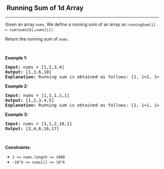 <h2>  Running Sum of 1d Array</h2><hr><div><p><ya-tr-span data-index="51-0" data-translated="false" data-source-lang="en" data-target-lang="ru" data-value="Given an array " data-translation="Задан массив " data-ch="0" data-type="trSpan" style="visibility: inherit !important;" data-selected="false">Given an array </ya-tr-span><code>nums</code><ya-tr-span data-index="51-0" data-translated="false" data-source-lang="en" data-target-lang="ru" data-value=". " data-translation=". " data-ch="0" data-type="trSpan" data-selected="false" style="visibility: inherit !important;">. </ya-tr-span><ya-tr-span data-index="51-1" data-translated="false" data-source-lang="en" data-target-lang="ru" data-value="We define a running sum of an array as " data-translation="Мы определяем текущую сумму массива как " data-ch="0" data-type="trSpan" style="visibility: inherit !important;">We define a running sum of an array as </ya-tr-span><code>runningSum[i] = sum(nums[0]…nums[i])</code><ya-tr-span data-index="51-1" data-translated="false" data-source-lang="en" data-target-lang="ru" data-value="." data-translation="." data-ch="0" data-type="trSpan" style="visibility: inherit !important;">.</ya-tr-span></p>

<p><ya-tr-span data-index="52-0" data-translated="false" data-source-lang="en" data-target-lang="ru" data-value="Return the running sum of " data-translation="Возвращает текущую сумму " data-ch="0" data-type="trSpan" style="visibility: inherit !important;">Return the running sum of </ya-tr-span><code>nums</code><ya-tr-span data-index="52-0" data-translated="false" data-source-lang="en" data-target-lang="ru" data-value="." data-translation="." data-ch="0" data-type="trSpan" style="visibility: inherit !important;">.</ya-tr-span></p>

<p>&nbsp;</p>
<p><strong class="example"><ya-tr-span data-index="53-0" data-translated="false" data-source-lang="en" data-target-lang="ru" data-value="Example 1:" data-translation="Пример 1:" data-ch="0" data-type="trSpan" style="visibility: inherit !important;" data-selected="false">Example 1:</ya-tr-span></strong></p>

<pre><strong><ya-tr-span data-index="54-0" data-translated="false" data-source-lang="en" data-target-lang="ru" data-value="Input:" data-translation="Входные данные:" data-ch="0" data-type="trSpan" style="visibility: inherit !important;">Input:</ya-tr-span></strong><ya-tr-span data-index="54-0" data-translated="false" data-source-lang="en" data-target-lang="ru" data-value=" nums = [1,2,3,4] " data-translation=" nums = [1,2,3,4] " data-ch="0" data-type="trSpan" style="visibility: inherit !important;"> nums = [1,2,3,4]
</ya-tr-span><strong><ya-tr-span data-index="54-1" data-translated="true" data-source-lang="en" data-target-lang="ru" data-value="" data-translation="" data-ch="0" data-type="trSpan" style="visibility: inherit !important;"></ya-tr-span><ya-tr-span data-index="54-2" data-translated="false" data-source-lang="en" data-target-lang="ru" data-value="Output:" data-translation="Вывод:" data-ch="0" data-type="trSpan" style="visibility: inherit !important;">Output:</ya-tr-span></strong><ya-tr-span data-index="54-2" data-translated="false" data-source-lang="en" data-target-lang="ru" data-value=" [1,3,6,10] " data-translation=" [1,3,6,10] " data-ch="0" data-type="trSpan" style="visibility: inherit !important;"> [1,3,6,10]
</ya-tr-span><strong><ya-tr-span data-index="54-3" data-translated="true" data-source-lang="en" data-target-lang="ru" data-value="" data-translation="" data-ch="0" data-type="trSpan" style="visibility: inherit !important;"></ya-tr-span><ya-tr-span data-index="54-4" data-translated="false" data-source-lang="en" data-target-lang="ru" data-value="Explanation:" data-translation="Пояснение:" data-ch="0" data-type="trSpan" style="visibility: inherit !important;">Explanation:</ya-tr-span></strong><ya-tr-span data-index="54-4" data-translated="false" data-source-lang="en" data-target-lang="ru" data-value=" Running sum is obtained as follows: [1, 1+2, 1+2+3, 1+2+3+4]." data-translation=" Текущая сумма получается следующим образом: [1, 1+2, 1+2+3, 1+2+3+4]." data-ch="0" data-type="trSpan" style="visibility: inherit !important;"> Running sum is obtained as follows: [1, 1+2, 1+2+3, 1+2+3+4].</ya-tr-span></pre>

<p><strong class="example"><ya-tr-span data-index="55-0" data-translated="false" data-source-lang="en" data-target-lang="ru" data-value="Example 2:" data-translation="Пример 2:" data-ch="0" data-type="trSpan" style="visibility: inherit !important;">Example 2:</ya-tr-span></strong></p>

<pre><strong><ya-tr-span data-index="56-0" data-translated="false" data-source-lang="en" data-target-lang="ru" data-value="Input:" data-translation="Входные данные:" data-ch="0" data-type="trSpan" style="visibility: inherit !important;">Input:</ya-tr-span></strong><ya-tr-span data-index="56-0" data-translated="false" data-source-lang="en" data-target-lang="ru" data-value=" nums = [1,1,1,1,1] " data-translation=" nums = [1,1,1,1,1] " data-ch="0" data-type="trSpan" style="visibility: inherit !important;"> nums = [1,1,1,1,1]
</ya-tr-span><strong><ya-tr-span data-index="56-1" data-translated="true" data-source-lang="en" data-target-lang="ru" data-value="" data-translation="" data-ch="0" data-type="trSpan" style="visibility: inherit !important;"></ya-tr-span><ya-tr-span data-index="56-2" data-translated="false" data-source-lang="en" data-target-lang="ru" data-value="Output:" data-translation="Вывод:" data-ch="0" data-type="trSpan" style="visibility: inherit !important;">Output:</ya-tr-span></strong><ya-tr-span data-index="56-2" data-translated="false" data-source-lang="en" data-target-lang="ru" data-value=" [1,2,3,4,5] " data-translation=" [1,2,3,4,5] " data-ch="0" data-type="trSpan" style="visibility: inherit !important;"> [1,2,3,4,5]
</ya-tr-span><strong><ya-tr-span data-index="56-3" data-translated="true" data-source-lang="en" data-target-lang="ru" data-value="" data-translation="" data-ch="0" data-type="trSpan" style="visibility: inherit !important;"></ya-tr-span><ya-tr-span data-index="56-4" data-translated="false" data-source-lang="en" data-target-lang="ru" data-value="Explanation:" data-translation="Пояснение:" data-ch="0" data-type="trSpan" style="visibility: inherit !important;">Explanation:</ya-tr-span></strong><ya-tr-span data-index="56-4" data-translated="false" data-source-lang="en" data-target-lang="ru" data-value=" Running sum is obtained as follows: [1, 1+1, 1+1+1, 1+1+1+1, 1+1+1+1+1]." data-translation=" Текущая сумма получается следующим образом: [1, 1+1, 1+1+1, 1+1+1+1, 1+1+1+1+1]." data-ch="0" data-type="trSpan" style="visibility: inherit !important;"> Running sum is obtained as follows: [1, 1+1, 1+1+1, 1+1+1+1, 1+1+1+1+1].</ya-tr-span></pre>

<p><strong class="example"><ya-tr-span data-index="57-0" data-translated="false" data-source-lang="en" data-target-lang="ru" data-value="Example 3:" data-translation="Пример 3:" data-ch="0" data-type="trSpan" style="visibility: inherit !important;">Example 3:</ya-tr-span></strong></p>

<pre><strong><ya-tr-span data-index="58-0" data-translated="false" data-source-lang="en" data-target-lang="ru" data-value="Input:" data-translation="Входные данные:" data-ch="0" data-type="trSpan" style="visibility: inherit !important;">Input:</ya-tr-span></strong><ya-tr-span data-index="58-0" data-translated="false" data-source-lang="en" data-target-lang="ru" data-value=" nums = [3,1,2,10,1] " data-translation=" nums = [3,1,2,10,1] " data-ch="0" data-type="trSpan" style="visibility: inherit !important;"> nums = [3,1,2,10,1]
</ya-tr-span><strong><ya-tr-span data-index="58-1" data-translated="true" data-source-lang="en" data-target-lang="ru" data-value="" data-translation="" data-ch="0" data-type="trSpan" style="visibility: inherit !important;"></ya-tr-span><ya-tr-span data-index="58-2" data-translated="false" data-source-lang="en" data-target-lang="ru" data-value="Output:" data-translation="Вывод:" data-ch="0" data-type="trSpan" style="visibility: inherit !important;">Output:</ya-tr-span></strong><ya-tr-span data-index="58-2" data-translated="false" data-source-lang="en" data-target-lang="ru" data-value=" [3,4,6,16,17] " data-translation=" [3,4,6,16,17] " data-ch="0" data-type="trSpan" style="visibility: inherit !important;"> [3,4,6,16,17]
</ya-tr-span></pre>

<p>&nbsp;</p>
<p><strong><ya-tr-span data-index="59-0" data-translated="false" data-source-lang="en" data-target-lang="ru" data-value="Constraints:" data-translation="Ограничения:" data-ch="0" data-type="trSpan" style="visibility: inherit !important;">Constraints:</ya-tr-span></strong></p>

<ul>
	<li><code>1 &lt;= nums.length &lt;= 1000</code></li>
	<li><code>-10^6&nbsp;&lt;= nums[i] &lt;=&nbsp;10^6</code></li>
</ul>
</div>